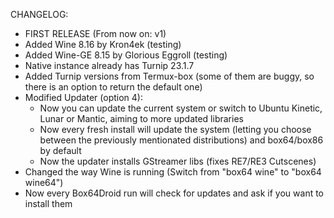 CHANGELOG:
- FIRST RELEASE (From now on: v1)
- Added Wine 8.16 by Kron4ek (testing)
- Added Wine-GE 8.15 by Glorious Eggroll (testing)
- Native instance already has Turnip 23.1.7
- Added Turnip versions from Termux-box 
  (some of them are buggy, so there is 
  an option to return the default one)
- Modified Updater (option 4):
  - Now you can update the current system 
    or switch to Ubuntu Kinetic, Lunar or Mantic,
    aiming to more updated libraries
  - Now every fresh install will update the system
    (letting you choose between the 
    previously mentionated distributions) and 
    box64/box86 by default
  - Now the updater installs GStreamer libs 
    (fixes RE7/RE3 Cutscenes)
- Changed the way Wine is running (Switch from 
  "box64 wine" to "box64 wine64")
- Now every Box64Droid run will check for updates
  and ask if you want to install them
